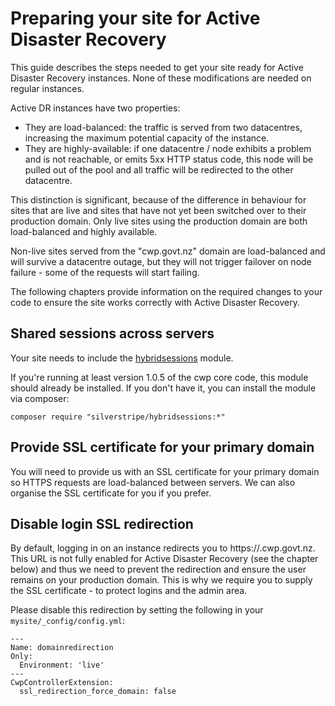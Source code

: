 <!--
title: Preparing your site for Active Disaster Recovery
pagenumber: 12
-->

# Preparing your site for Active Disaster Recovery

This guide describes the steps needed to get your site ready for Active Disaster Recovery instances. None of these
modifications are needed on regular instances.

Active DR instances have two properties:

 * They are load-balanced: the traffic is served from two datacentres, increasing the maximum potential capacity of the
 instance.
 * They are highly-available: if one datacentre / node exhibits a problem and is not reachable, or emits 5xx HTTP status
 code, this node will be pulled out of the pool and all traffic will be redirected to the other datacentre.

This distinction is significant, because of the difference in behaviour for sites that are live and sites that have not
yet been switched over to their production domain. Only live sites using the production domain are both load-balanced
and highly available. 

<div class="warning" markdown='1'>
Non-live sites served from the "cwp.govt.nz" domain are load-balanced and will survive a datacentre outage, but they
will not trigger failover on node failure - some of the requests will start failing.
</div>

The following chapters provide information on the required changes to your code to ensure the site works correctly with
Active Disaster Recovery.

## Shared sessions across servers

Your site needs to include the [hybridsessions](https://github.com/silverstripe-labs/silverstripe-hybridsessions) module.

If you're running at least version 1.0.5 of the cwp core code, this module should already
be installed. If you don't have it, you can install the module via composer:

	composer require "silverstripe/hybridsessions:*"

## Provide SSL certificate for your primary domain

You will need to provide us with an SSL certificate for your primary domain so HTTPS requests
are load-balanced between servers. We can also organise the SSL certificate for you if you prefer.

## Disable login SSL redirection

By default, logging in on an instance redirects you to https://<instance>.cwp.govt.nz. This URL is not fully enabled
for Active Disaster Recovery (see the chapter below) and thus we need to prevent the redirection and ensure the user
remains on your production domain. This is why we require you to supply the SSL certificate - to protect logins and
the admin area.

Please disable this redirection by setting the following in your `mysite/_config/config.yml`:

	---
	Name: domainredirection
	Only:
	  Environment: 'live'
	---
	CwpControllerExtension:
	  ssl_redirection_force_domain: false

